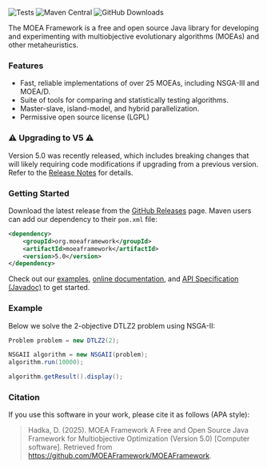 ![Tests](https://github.com/MOEAFramework/MOEAFramework/actions/workflows/ci.yml/badge.svg)
![Maven Central](https://img.shields.io/maven-central/v/org.moeaframework/moeaframework)
![GitHub Downloads](https://img.shields.io/github/downloads/MOEAFramework/MOEAFramework/total?label=GitHub%20Downloads)

The MOEA Framework is a free and open source Java library for developing and experimenting with multiobjective
evolutionary algorithms (MOEAs) and other metaheuristics.


### Features

* Fast, reliable implementations of over 25 MOEAs, including NSGA-III and MOEA/D.
* Suite of tools for comparing and statistically testing algorithms.
* Master-slave, island-model, and hybrid parallelization.
* Permissive open source license (LGPL)


<!-- begin-section:github -->
### :warning: Upgrading to V5 :warning:

Version 5.0 was recently released, which includes breaking changes that will likely requiring code modifications if
upgrading from a previous version.  Refer to the [Release Notes](docs/releaseNotes.md) for details.
<!-- end-section:github -->


### Getting Started

Download the latest release from the [GitHub Releases](https://github.com/MOEAFramework/MOEAFramework/releases) page.  Maven users can add our
dependency to their `pom.xml` file:

```xml
<dependency>
    <groupId>org.moeaframework</groupId>
    <artifactId>moeaframework</artifactId>
    <version>5.0</version>
</dependency>
```

Check out our [examples](https://github.com/MOEAFramework/MOEAFramework/tree/master/examples),
[online documentation](https://github.com/MOEAFramework/MOEAFramework/blob/master/docs/README.md), and
[API Specification (Javadoc)](https://moeaframework.org//javadoc/index.html) to get started.


### Example

Below we solve the 2-objective DTLZ2 problem using NSGA-II:

<!-- java:examples/Example1.java [29:34] -->

```java
Problem problem = new DTLZ2(2);

NSGAII algorithm = new NSGAII(problem);
algorithm.run(10000);

algorithm.getResult().display();
```


### Citation

If you use this software in your work, please cite it as follows (APA style):

> Hadka, D. (2025). MOEA Framework A Free and Open Source Java Framework for Multiobjective Optimization (Version 5.0) [Computer software]. Retrieved from https://github.com/MOEAFramework/MOEAFramework.
